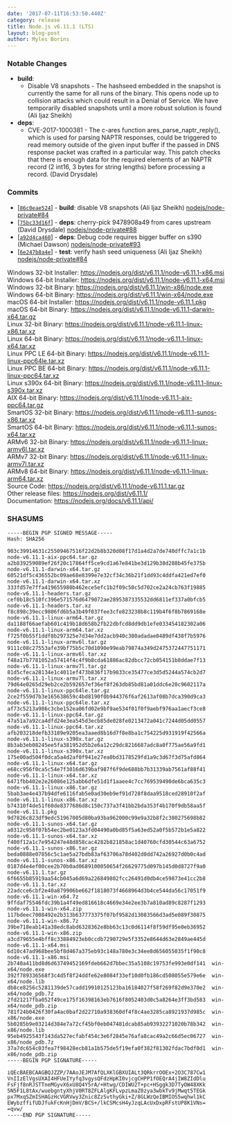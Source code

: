```yaml
---
date: '2017-07-11T16:53:50.440Z'
category: release
title: Node.js v6.11.1 (LTS)
layout: blog-post
author: Myles Borins
---
```


### Notable Changes

- **build**:
  - Disable V8 snapshots - The hashseed embedded in the snapshot is currently the same for all runs of the binary. This opens node up to collision attacks which could result in a Denial of Service. We have temporarily disabled snapshots until a more robust solution is found (Ali Ijaz Sheikh)
- **deps**:
  - CVE-2017-1000381 - The c-ares function ares_parse_naptr_reply(), which is used for parsing NAPTR responses, could be triggered to read memory outside of the given input buffer if the passed in DNS response packet was crafted in a particular way. This patch checks that there is enough data for the required elements of an NAPTR record (2 int16, 3 bytes for string lengths) before processing a record. (David Drysdale)

### Commits

- [[`86c0eae524`](https://github.com/nodejs/node/commit/86c0eae524)] - **build**: disable V8 snapshots (Ali Ijaz Sheikh) [nodejs/node-private#84](https://github.com/nodejs/node-private/pull/84)
- [[`75bc33d16f`](https://github.com/nodejs/node/commit/75bc33d16f)] - **deps**: cherry-pick 9478908a49 from cares upstream (David Drysdale) [nodejs/node-private#88](https://github.com/nodejs/node-private/pull/88)
- [[`a92d4ca460`](https://github.com/nodejs/node/commit/a92d4ca460)] - **deps**: Debug code requires bigger buffer on s390 (Michael Dawson) [nodejs/node-private#93](https://github.com/nodejs/node-private/pull/93)
- [[`6e247b8a4e`](https://github.com/nodejs/node/commit/6e247b8a4e)] - **test**: verify hash seed uniqueness (Ali Ijaz Sheikh) [nodejs/node-private#84](https://github.com/nodejs/node-private/pull/84)

Windows 32-bit Installer: https://nodejs.org/dist/v6.11.1/node-v6.11.1-x86.msi \
Windows 64-bit Installer: https://nodejs.org/dist/v6.11.1/node-v6.11.1-x64.msi \
Windows 32-bit Binary: https://nodejs.org/dist/v6.11.1/win-x86/node.exe \
Windows 64-bit Binary: https://nodejs.org/dist/v6.11.1/win-x64/node.exe \
macOS 64-bit Installer: https://nodejs.org/dist/v6.11.1/node-v6.11.1.pkg \
macOS 64-bit Binary: https://nodejs.org/dist/v6.11.1/node-v6.11.1-darwin-x64.tar.gz \
Linux 32-bit Binary: https://nodejs.org/dist/v6.11.1/node-v6.11.1-linux-x86.tar.xz \
Linux 64-bit Binary: https://nodejs.org/dist/v6.11.1/node-v6.11.1-linux-x64.tar.xz \
Linux PPC LE 64-bit Binary: https://nodejs.org/dist/v6.11.1/node-v6.11.1-linux-ppc64le.tar.xz \
Linux PPC BE 64-bit Binary: https://nodejs.org/dist/v6.11.1/node-v6.11.1-linux-ppc64.tar.xz \
Linux s390x 64-bit Binary: https://nodejs.org/dist/v6.11.1/node-v6.11.1-linux-s390x.tar.xz \
AIX 64-bit Binary: https://nodejs.org/dist/v6.11.1/node-v6.11.1-aix-ppc64.tar.gz \
SmartOS 32-bit Binary: https://nodejs.org/dist/v6.11.1/node-v6.11.1-sunos-x86.tar.xz \
SmartOS 64-bit Binary: https://nodejs.org/dist/v6.11.1/node-v6.11.1-sunos-x64.tar.xz \
ARMv6 32-bit Binary: https://nodejs.org/dist/v6.11.1/node-v6.11.1-linux-armv6l.tar.xz \
ARMv7 32-bit Binary: https://nodejs.org/dist/v6.11.1/node-v6.11.1-linux-armv7l.tar.xz \
ARMv8 64-bit Binary: https://nodejs.org/dist/v6.11.1/node-v6.11.1-linux-arm64.tar.xz \
Source Code: https://nodejs.org/dist/v6.11.1/node-v6.11.1.tar.gz \
Other release files: https://nodejs.org/dist/v6.11.1/ \
Documentation: https://nodejs.org/docs/v6.11.1/api/

### SHASUMS

```
-----BEGIN PGP SIGNED MESSAGE-----
Hash: SHA256

903c39914631c25509467516f22d2b8b320d08f17d1a4d2a7de740dffc7a1c1b  node-v6.11.1-aix-ppc64.tar.gz
a2b839259089ef26f20c17864ff5ce9cd1a67e841be3d129b38d288b45fe375b  node-v6.11.1-darwin-x64.tar.gz
60521df5c436552bc09ae68e8399e7e32cf34c36b21f1dd93c4ddfa421ed7ef0  node-v6.11.1-darwin-x64.tar.xz
333fd57e7ffa419655980b462ece5efc1b2f09c50c5d702ce2a24cb763f19885  node-v6.11.1-headers.tar.gz
cef0b18c510fc396e571576d6479072ae2895387335532dd6811ef337a0bfcb5  node-v6.11.1-headers.tar.xz
f8c898c39ecc9806fd6b5a3b49f037fee3cfe823238b8c119b4f6f8b7869168e  node-v6.11.1-linux-arm64.tar.gz
da1188f66aefab601c419b18d658b2fb22dbfcd8dd9db1efe033454182302a06  node-v6.11.1-linux-arm64.tar.xz
f725f0b55f1ddf8b297325e7d34e7dd2acb940c380adadae0489df438f7b5976  node-v6.11.1-linux-armv6l.tar.gz
9111c08c27553afe39bf75b5c70d1090e99eab79874a349d2475372447751171  node-v6.11.1-linux-armv6l.tar.xz
f48a17b7781052a57414f4c4f9b8cda61886ac82dbcc72cb054151b8ddae7f13  node-v6.11.1-linux-armv7l.tar.gz
81d5cfeca28134e1c4011ef473b836f17b9833ce35477ce3d5d5244a574cb2d7  node-v6.11.1-linux-armv7l.tar.xz
79d64e0265d29eb2ce2b592657ef36ef8f263db85bd81a01ddc6e20c9602117a  node-v6.11.1-linux-ppc64le.tar.gz
2ce2f559d7b3e165638659c4bd8190f0b944376f6af2613af08b7dca390d9ca3  node-v6.11.1-linux-ppc64le.tar.xz
af73c5213a986c3cbe152ea06fd02e9bf9ae534f01f0f9aebf976aa1aecf3ce8  node-v6.11.1-linux-ppc64.tar.gz
47a51a7a92ca4dfd24e3ea545d3ecb85de028fe0213472a041c7244d05dd0557  node-v6.11.1-linux-ppc64.tar.xz
afb203218defb33189e9205ea3aaed8b16d7f8e8ba1c754225d931919f42566a  node-v6.11.1-linux-s390x.tar.gz
8b3ab3eb08245ee5fa381952d5b2e6a12c29dc8216687adc8a0f775ae56a9fd1  node-v6.11.1-linux-s390x.tar.xz
175e00ad504f0dca5a4d2af0f941e27ea0bd3178529fd1a9c3d67f3d75afd864  node-v6.11.1-linux-x64.tar.gz
e68cc956f0ca5c54e7f3016d639baf987f6f9de688bb7b31339ab7561af88f41  node-v6.11.1-linux-x64.tar.xz
6471fbb402e2e26086e125abb6dfe51d1f1aaee4c7cc769539490de6bca635c3  node-v6.11.1-linux-x86.tar.gz
5bab3ae4e437b94dfe6116fab5e0ad30eb9ef91d728f8daa9518ced28910f2af  node-v6.11.1-linux-x86.tar.xz
b74310f4de51f60de8377686d8c150c737a3f41bb2bda353f4b170f9db58aa5f  node-v6.11.1.pkg
9d7826c823df9edc51967005d80ba93ba962000c99e9a32b8f2c380275698b82  node-v6.11.1-sunos-x64.tar.gz
a0312c958f07b54ec2be0123a3fd04490a0bd85f5a63ed52a0f5b572b1e5a822  node-v6.11.1-sunos-x64.tar.xz
f400f12a1c7e954247e48d858cac4282b821858ac1d40760cfd30544c63a6752  node-v6.11.1-sunos-x86.tar.gz
beda0888e07856c5c1ae5a27bdb83af63706a78d402d0dd742a26927d0b0c4ad  node-v6.11.1-sunos-x86.tar.xz
0187d4e4ef00cee2b70b0ad0689100050654f26629775d097b145d0d8727f9a0  node-v6.11.1.tar.gz
6f6655b85919aa54cb045a6d69a226849802fcc26491d0db4ce59873e41cc2b8  node-v6.11.1.tar.xz
22adcce6cbf2e40a879906be662f1818073f4668964d3b4ce544da56c17051f9  node-v6.11.1-win-x64.7z
9ffdaf75546fdc39b1a4f49ed816618c4669e34e2ee3b7a810ad89c8287f1293  node-v6.11.1-win-x64.zip
117bdeec7008492e2b313b637773375f07bf9582d13083566d3ad5e089f30875  node-v6.11.1-win-x86.7z
39be718eab141a38edc8abd6328362e8bb63c13c0d6114f8f59df95e0eb36952  node-v6.11.1-win-x86.zip
a3cd79655e4bff8c33884923eb0ccdb7290729e5f3352e8644d63e2849ae445d  node-v6.11.1-x64.msi
6d10c47ad968bee5bf8d467a375eb93c148a780e3c34ee8d656055035f1f90c8  node-v6.11.1-x86.msi
2b740a411bd8d6d63749452169fdeb662d7bbec35a5108c19753fe993e0df141  win-x64/node.exe
392f789336568f3c4d5f8f24ddfe62e8084f33ef10d0fb186cd508055e579e6e  win-x64/node.lib
db8ce8256c5281139de57cadd19910125123ba16184027f58f269f82d9e370e2  win-x64/node_pdb.7z
2fd21217fba052f49ce175f16398163eb7616f8052403d0c5a8264e3ff3bd583  win-x64/node_pdb.zip
781f24b0426f30fa4ac0baf2d22710a938360df4f8c4ae3285ca8921937d985c  win-x86/node.exe
5b0285b9e03214d384e7a72cf45bf0eb047481dcab85ab93932271020b78b342  win-x86/node.lib
95eb4925543f143da527ecfabf454c3e6f2845e76afa8cac49a2c66d5ec06727  win-x86/node_pdb.7z
37a7dc654c03fea7f98428ecb81a1b575de5f19efa0f382f81302fdac7bdf0d1  win-x86/node_pdb.zip
-----BEGIN PGP SIGNATURE-----

iQEcBAEBCAAGBQJZZP/7AAoJEJM7AfQLXKlGBXUIALt3QRkrrOOEx+2O3C787Cw1
VnIIzElVgsUXAI4HFUeIYyfq3vgysQFdzHpKI0vjcgCHPP1fOEQrA4jIW8ZIdDlu
FsFjf8nRJSTTneMGyvX6xU8Q4Y5rA/+Htwg/CDIWU2T+pc+HSggk3D7TyOW48XKk
5N5F1L8tAx/wuebgntyXhjV0RT8ZFLAlgKFLvpzLmaZ0zya3wbkTv9jMwqt5TEGk
px7MxqSZmISHAGzHcVGRVwy3Znic8ZzSvthyGki+Z/8GLWzQeIBMIOS5wqhwl1kC
EWybzffifUDJfukFcKnHjDmV/BCS+/lkCSMcsH4yJzqLAcUxDxpRFstUP8K1VNs=
=qvw/
-----END PGP SIGNATURE-----

```

